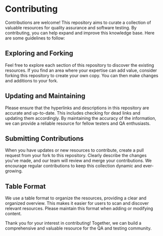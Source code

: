 # Contributing

Contributions are welcome! This repository aims to curate a collection of valuable resources for quality assurance and software testing. By contributing, you can help expand and improve this knowledge base. Here are some guidelines to follow:

## Exploring and Forking

Feel free to explore each section of this repository to discover the existing resources. If you find an area where your expertise can add value, consider forking this repository to create your own copy. You can then make changes and additions to your fork.

## Updating and Maintaining

Please ensure that the hyperlinks and descriptions in this repository are accurate and up-to-date. This includes checking for dead links and updating them accordingly. By maintaining the accuracy of the information, we can provide a reliable resource for fellow testers and QA enthusiasts.

## Submitting Contributions

When you have updates or new resources to contribute, create a pull request from your fork to this repository. Clearly describe the changes you've made, and our team will review and merge your contributions. We encourage regular contributions to keep this collection dynamic and ever-growing.

## Table Format

We use a table format to organize the resources, providing a clear and organized overview. This makes it easier for users to scan and discover relevant resources. Please maintain this format when adding or modifying content.

Thank you for your interest in contributing! Together, we can build a comprehensive and valuable resource for the QA and testing community.
